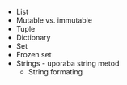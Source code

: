 




- List
- Mutable vs. immutable
- Tuple
- Dictionary
- Set
- Frozen set
- Strings - uporaba string metod
    - String formating
